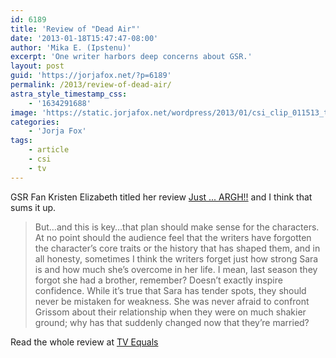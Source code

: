 ```yaml
---
id: 6189
title: 'Review of "Dead Air"'
date: '2013-01-18T15:47:47-08:00'
author: 'Mika E. (Ipstenu)'
excerpt: 'One writer harbors deep concerns about GSR.'
layout: post
guid: 'https://jorjafox.net/?p=6189'
permalink: /2013/review-of-dead-air/
astra_style_timestamp_css:
    - '1634291688'
image: 'https://static.jorjafox.net/wordpress/2013/01/csi_clip_011513_thumb_640x360-550x309.jpeg'
categories:
    - 'Jorja Fox'
tags:
    - article
    - csi
    - tv
---
```


GSR Fan Kristen Elizabeth titled her review <a href="http://www.tvequals.com/2013/01/17/csi-season-13-review-dead-air-just-argh/">Just ... ARGH!!</a> and I think that sums it up.
<blockquote>But…and this is key…that plan should make sense for the characters. At no point should the audience feel that the writers have forgotten the character’s core traits or the history that has shaped them, and in all honesty, sometimes I think the writers forget just how strong Sara is and how much she’s overcome in her life. I mean, last season they forgot she had a brother, remember? Doesn’t exactly inspire confidence. While it’s true that Sara has tender spots, they should never be mistaken for weakness. She was never afraid to confront Grissom about their relationship when they were on much shakier ground; why has that suddenly changed now that they’re married?</blockquote>
Read the whole review at <a href="http://www.tvequals.com/2013/01/17/csi-season-13-review-dead-air-just-argh/">TV Equals</a>
